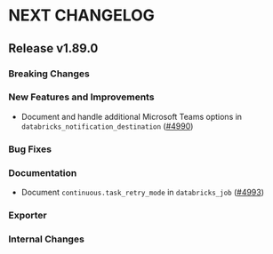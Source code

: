 # NEXT CHANGELOG

## Release v1.89.0

### Breaking Changes

### New Features and Improvements

* Document and handle additional Microsoft Teams options in `databricks_notification_destination` ([#4990](https://github.com/databricks/terraform-provider-databricks/pull/4990))

### Bug Fixes

### Documentation
* Document `continuous.task_retry_mode` in `databricks_job`  ([#4993](https://github.com/databricks/terraform-provider-databricks/pull/4993))


### Exporter

### Internal Changes
